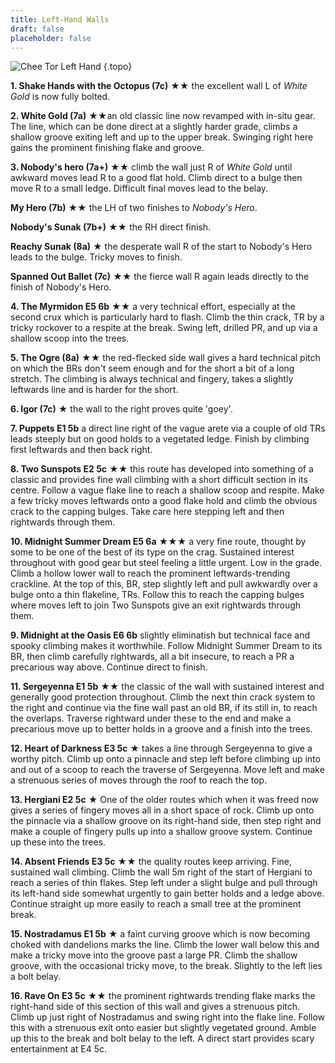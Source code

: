 ```yaml
---
title: Left-Hand Walls
draft: false
placeholder: false
---
```


![Chee Tor Left Hand](/img/peak/cheedale/CTLH.gif)
{.topo}

**1. Shake Hands with the Octopus (7c)** &starf;&starf; the excellent wall L of *White Gold* is now fully bolted. 

**2. White Gold (7a)** &starf;&starf;an old classic line now revamped with in-situ gear. The line, which can be done direct at a slightly harder grade, climbs a shallow groove exiting left and up to the upper break. Swinging right here gains the prominent finishing flake and groove.

**3. Nobody's hero (7a+)** &starf;&starf; climb the wall just R of *White Gold* until awkward moves lead R to a good flat hold. Climb direct to a bulge then move R to a small ledge. Difficult final moves lead to the belay.

**My Hero (7b)** &starf;&starf; the LH of two finishes to *Nobody's Hero*.

**Nobody's Sunak (7b+)** &starf;&starf; the RH direct finish.

**Reachy Sunak (8a)** &starf; the desperate wall R of the start to Nobody's Hero leads to the bulge. Tricky moves to finish.

**Spanned Out Ballet (7c)** &starf;&starf; the fierce wall R again leads directly to the finish of Nobody's Hero.

**4. The Myrmidon E5 6b** &starf;&starf; a very technical effort, especially at the second crux which is particularly hard to flash. Climb the thin crack, TR by a tricky rockover to a respite at the break. Swing left, drilled PR, and up via a shallow scoop into the trees.

**5. The Ogre (8a)** &starf;&starf; the red-flecked side wall gives a hard technical pitch on which the BRs don't seem enough and for the short a bit of a long stretch. The climbing is always technical and fingery, takes a slightly leftwards line and is harder for the short.

**6. Igor (7c)** &starf; the wall to the right proves quite 'goey'.

**7. Puppets E1 5b** a direct line right of the vague arete via a couple of old TRs leads steeply but on good holds to a vegetated ledge. Finish by climbing first leftwards and then back right.

**8. Two Sunspots E2 5c** &starf;&starf; this route has developed into something of a classic and provides fine wall climbing with a short difficult section in its centre. Follow a vague flake line to reach a shallow scoop and respite. Make a few tricky moves leftwards onto a good flake hold and climb the obvious crack to the capping bulges. Take care here stepping left and then rightwards through them.

**10. Midnight Summer Dream E5 6a** &starf;&starf;&starf; a very fine route, thought by some to be one of the best of its type on the crag. Sustained interest throughout with good gear but steel feeling a little urgent. Low in the grade. Climb a hollow lower wall to reach the prominent leftwards-trending crackline. At the top of this, BR, step slightly left and pull awkwardly over a bulge onto a thin flakeline, TRs. Follow this to reach the capping bulges where moves left to join Two Sunspots give an exit rightwards through them.

**9. Midnight at the Oasis E6 6b** slightly eliminatish but technical face and spooky climbing makes it worthwhile. Follow Midnight Summer Dream to its BR, then climb carefully rightwards, all a bit insecure, to reach a PR a precarious way above. Continue direct to finish.

**11. Sergeyenna E1 5b** &starf;&starf; the classic of the wall with sustained interest and generally good protection throughout. Climb the next thin crack system to the right and continue via the fine wall past an old BR, if its still in, to reach the overlaps. Traverse rightward under these to the end and make a precarious move up to better holds in a groove and a finish into the trees.

**12. Heart of Darkness E3 5c** &starf; takes a line through Sergeyenna to give a worthy pitch. Climb up onto a pinnacle and step left before climbing up into and out of a scoop to reach the traverse of Sergeyenna. Move left and make a strenuous series of moves through the roof to reach the top.

**13. Hergiani E2 5c** &starf; One of the older routes which when it was freed now gives a series of fingery moves all in a short space of rock. Climb up onto the pinnacle via a shallow groove on its right-hand side, then step right and make a couple of fingery pulls up into a shallow groove system. Continue up these into the trees.

**14. Absent Friends E3 5c** &starf;&starf; the quality routes keep arriving. Fine, sustained wall climbing. Climb the wall 5m right of the start of Hergiani to reach a series of thin flakes. Step left under a slight bulge and pull through its left-hand side somewhat urgently to gain better holds and a ledge above. Continue straight up more easily to reach a small tree at the prominent break.

**15. Nostradamus E1 5b** &starf; a faint curving groove which is now becoming choked with dandelions marks the line. Climb the lower wall below this and make a tricky move into the groove past a large PR. Climb the shallow groove, with the occasional tricky move, to the break. Slightly to the left lies a bolt belay.

**16. Rave On E3 5c** &starf;&starf; the prominent rightwards trending flake marks the right-hand side of this section of this wall and gives a strenuous pitch. Climb up just right of Nostradamus and swing right into the flake line. Follow this with a strenuous exit onto easier but slightly vegetated ground. Amble up this to the break and bolt belay to the left. A direct start provides scary entertainment at E4 5c.




